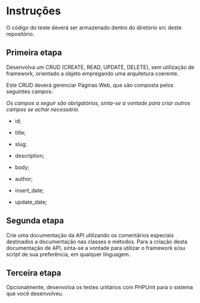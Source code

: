 # Instruções
O código do teste deverá ser armazenado dentro do diretório src deste repositório.

## Primeira etapa
Desenvolva um CRUD (CREATE, READ, UPDATE, DELETE), sem utilização de framework, orientado a objeto empregando uma arquitetura coerente.

Este CRUD deverá gerenciar Páginas Web, que são composta pelos seguintes campos:

*Os campos a seguir são obrigatórios, sinta-se a vontade para criar outros campos se achar necessário.*

+ id;

+ title;

+ slug;

+ description;

+ body;

+ author;

+ insert_date;

+ update_date;

## Segunda etapa
Crie uma documentação da API utilizando os comentários especiais destinados a documentação nas classes e métodos.
Para a criação desta documentação de API, sinta-se a vontade para utilizar o framework e/ou script de sua preferência, em qualquer linguagem.

## Terceira etapa
Opcionalmente, desenvolva os testes unitários com PHPUnit para o sistema que você desenvolveu.
